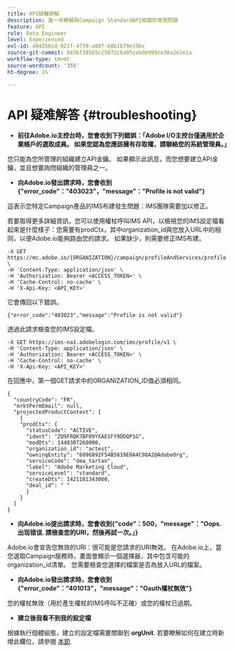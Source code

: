 ```yaml
---
title: API疑難排解
description: 進一步瞭解與Campaign StandardAPI相關的常見問題
feature: API
role: Data Engineer
level: Experienced
exl-id: 404356cd-021f-4739-a88f-b8b1b79e19bc
source-git-commit: b65bf28565c25072c6a95cebdb999ce38a2e2e1a
workflow-type: tm+mt
source-wordcount: '355'
ht-degree: 1%

---
```


# API 疑难解答 {#troubleshooting}

* **前往Adobe.io主控台時，您會收到下列錯誤：「Adobe I/O主控台僅適用於企業帳戶的選取成員。 如果您認為您應該擁有存取權，請聯絡您的系統管理員。」**

您只能為您所管理的組織建立API金鑰。 如果顯示此訊息，而您想要建立API金鑰，並且想要詢問組織的管理員之一。

* **向Adobe.io發出請求時，您會收到{&quot;error_code&quot;：&quot;403023&quot;，&quot;message&quot;：&quot;Profile is not valid&quot;}**

這表示您特定Campaign產品的IMS布建發生問題：IMS團隊需要加以修正。

若要取得更多詳細資訊，您可以使用權杖呼叫IMS API，以檢視您的IMS設定檔看起來是什麼樣子：您需要有prodCtx，其中organization_id與您放入URL中的相同，以便Adobe.io能夠路由您的請求。
如果缺少，則需要修正IMS布建。

```
-X GET https://mc.adobe.io/{ORGANIZATION}/campaign/profileAndServices/profile \
-H 'Content-Type: application/json' \
-H 'Authorization: Bearer <ACCESS_TOKEN>' \
-H 'Cache-Control: no-cache' \
-H 'X-Api-Key: <API_KEY>'
```

它會傳回以下錯誤。

```
{"error_code":"403023","message":"Profile is not valid"}
```

透過此請求檢查您的IMS設定檔。

```
-X GET https://ims-na1.adobelogin.com/ims/profile/v1 \
-H 'Content-Type: application/json' \
-H 'Authorization: Bearer <ACCESS_TOKEN>' \
-H 'Cache-Control: no-cache' \
-H 'X-Api-Key: <API_KEY>'
```

在回應中，第一個GET請求中的ORGANIZATION_ID值必須相同。

```
{
  "countryCode": "FR",
  "mrktPermEmail": null,
  "projectedProductContext": [
    {
    "prodCtx": {
      "statusCode": "ACTIVE",
      "ident": "ZQ9FRQK7BF09YXAESFY9DDQP1G",
      "modDts": 1448307260000,
      "organization_id": "actest",
      "owningEntity": "6096892F54B5819E0A4C98A2@AdobeOrg",
      "serviceCode": "dma_tartan",
      "label": "Adobe Marketing Cloud",
      "serviceLevel": "standard",
      "createDts": 1421181343000,
      "deal_id": " "
      }
    }
  ]
}
```

* **向Adobe.io提出請求時，您會收到{&quot;code&quot;：500，&quot;message&quot;：&quot;Oops. 出现错误. 請檢查您的URI，然後再試一次。」}**

Adobe.io會宣告您無效的URI：很可能是您請求的URI無效。 在Adobe.io上，當您選取Campaign服務時，畫面會顯示一個選擇器，其中包含可能的organization_id清單。 您需要檢查您選擇的檔案是否為放入URL的檔案。

* **向Adobe.io發出請求時，您會收到{&quot;error_code&quot;：&quot;401013&quot;，&quot;message&quot;：&quot;Oauth權杖無效&quot;}**

您的權杖無效（用於產生權杖的IMS呼叫不正確）或您的權杖已過期。

* **建立後我看不到我的設定檔**

根據執行個體組態，建立的設定檔需要關聯到 **orgUnit**. 若要瞭解如何在建立時新增此欄位，請參閱 [本節](../../api/using/creating-profiles-api.md).

<!-- * (error duplicate key : quand tu crées un profile qui existe déjà , il faut faire un patch pour updater le profile plutôt qu’un POST)

With Curl
List all profiles

Create a profile

Update the mobilePhone attribute of a profile

API Calls on Service

GET the list of services

-->

<!--

How to find and use a filter?
Error codes:

* PAtch sur Age = message d'erreur :
500
Cannot update the 'age' property that is read-only
'age' property is not valid for the 'profile' resource.
-->

<!--
How to filter a list of subscribed profiles with available profile filters ? by date (by les filtres dispo sur la ressource) ?

Pattern classique :

recupérer la liste des subscriptions filtrées d'un profile
1) get sur profile
2) recup PKey
3) get sur PKey
4) get sur href des subscriptions

Comment savoir quel filtre appliquer ?

1) get sur metadata de profile
2) retourne description de la collection subscription
3) get sur la valeur du champ resTarget
4) get sur le href dans filters
5) retourne les filtres applicables sur l'url des data.

-->
